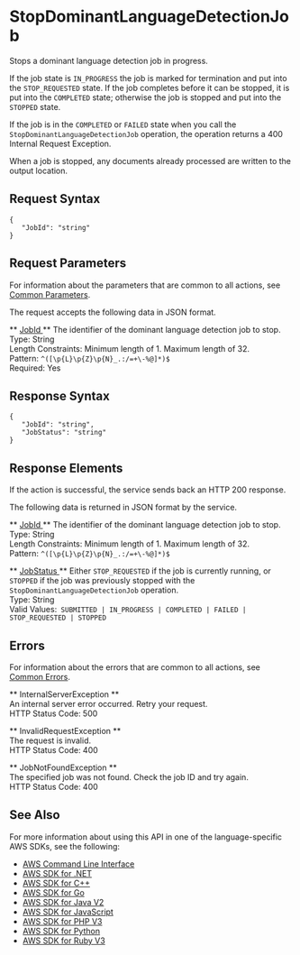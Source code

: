 # StopDominantLanguageDetectionJob<a name="API_StopDominantLanguageDetectionJob"></a>

Stops a dominant language detection job in progress\.

If the job state is `IN_PROGRESS` the job is marked for termination and put into the `STOP_REQUESTED` state\. If the job completes before it can be stopped, it is put into the `COMPLETED` state; otherwise the job is stopped and put into the `STOPPED` state\.

If the job is in the `COMPLETED` or `FAILED` state when you call the `StopDominantLanguageDetectionJob` operation, the operation returns a 400 Internal Request Exception\. 

When a job is stopped, any documents already processed are written to the output location\.

## Request Syntax<a name="API_StopDominantLanguageDetectionJob_RequestSyntax"></a>

```
{
   "JobId": "string"
}
```

## Request Parameters<a name="API_StopDominantLanguageDetectionJob_RequestParameters"></a>

For information about the parameters that are common to all actions, see [Common Parameters](CommonParameters.md)\.

The request accepts the following data in JSON format\.

 ** [ JobId ](#API_StopDominantLanguageDetectionJob_RequestSyntax) **   <a name="comprehend-StopDominantLanguageDetectionJob-request-JobId"></a>
The identifier of the dominant language detection job to stop\.  
Type: String  
Length Constraints: Minimum length of 1\. Maximum length of 32\.  
Pattern: `^([\p{L}\p{Z}\p{N}_.:/=+\-%@]*)$`   
Required: Yes

## Response Syntax<a name="API_StopDominantLanguageDetectionJob_ResponseSyntax"></a>

```
{
   "JobId": "string",
   "JobStatus": "string"
}
```

## Response Elements<a name="API_StopDominantLanguageDetectionJob_ResponseElements"></a>

If the action is successful, the service sends back an HTTP 200 response\.

The following data is returned in JSON format by the service\.

 ** [ JobId ](#API_StopDominantLanguageDetectionJob_ResponseSyntax) **   <a name="comprehend-StopDominantLanguageDetectionJob-response-JobId"></a>
The identifier of the dominant language detection job to stop\.  
Type: String  
Length Constraints: Minimum length of 1\. Maximum length of 32\.  
Pattern: `^([\p{L}\p{Z}\p{N}_.:/=+\-%@]*)$` 

 ** [ JobStatus ](#API_StopDominantLanguageDetectionJob_ResponseSyntax) **   <a name="comprehend-StopDominantLanguageDetectionJob-response-JobStatus"></a>
Either `STOP_REQUESTED` if the job is currently running, or `STOPPED` if the job was previously stopped with the `StopDominantLanguageDetectionJob` operation\.  
Type: String  
Valid Values:` SUBMITTED | IN_PROGRESS | COMPLETED | FAILED | STOP_REQUESTED | STOPPED` 

## Errors<a name="API_StopDominantLanguageDetectionJob_Errors"></a>

For information about the errors that are common to all actions, see [Common Errors](CommonErrors.md)\.

 ** InternalServerException **   
An internal server error occurred\. Retry your request\.  
HTTP Status Code: 500

 ** InvalidRequestException **   
The request is invalid\.  
HTTP Status Code: 400

 ** JobNotFoundException **   
The specified job was not found\. Check the job ID and try again\.  
HTTP Status Code: 400

## See Also<a name="API_StopDominantLanguageDetectionJob_SeeAlso"></a>

For more information about using this API in one of the language\-specific AWS SDKs, see the following:
+  [ AWS Command Line Interface](https://docs.aws.amazon.com/goto/aws-cli/comprehend-2017-11-27/StopDominantLanguageDetectionJob) 
+  [ AWS SDK for \.NET](https://docs.aws.amazon.com/goto/DotNetSDKV3/comprehend-2017-11-27/StopDominantLanguageDetectionJob) 
+  [ AWS SDK for C\+\+](https://docs.aws.amazon.com/goto/SdkForCpp/comprehend-2017-11-27/StopDominantLanguageDetectionJob) 
+  [ AWS SDK for Go](https://docs.aws.amazon.com/goto/SdkForGoV1/comprehend-2017-11-27/StopDominantLanguageDetectionJob) 
+  [ AWS SDK for Java V2](https://docs.aws.amazon.com/goto/SdkForJavaV2/comprehend-2017-11-27/StopDominantLanguageDetectionJob) 
+  [ AWS SDK for JavaScript](https://docs.aws.amazon.com/goto/AWSJavaScriptSDK/comprehend-2017-11-27/StopDominantLanguageDetectionJob) 
+  [ AWS SDK for PHP V3](https://docs.aws.amazon.com/goto/SdkForPHPV3/comprehend-2017-11-27/StopDominantLanguageDetectionJob) 
+  [ AWS SDK for Python](https://docs.aws.amazon.com/goto/boto3/comprehend-2017-11-27/StopDominantLanguageDetectionJob) 
+  [ AWS SDK for Ruby V3](https://docs.aws.amazon.com/goto/SdkForRubyV3/comprehend-2017-11-27/StopDominantLanguageDetectionJob) 